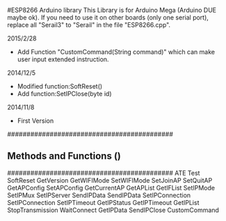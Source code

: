 #ESP8266 Arduino library
This Library is for Arduino Mega (Arduino DUE maybe ok). 
If you need to use it on other boards (only one serial port), replace all "Serail3" to "Serail" in the file "ESP8266.cpp".

2015/2/28

- Add Function "CustomCommand(String command)" which can make user input extended instruction.

2014/12/5
- Modified function:SoftReset()
- Add function:SetIPClose(byte id)
    
2014/11/8
- First Version

###########################################
## Methods and Functions ()
###########################################
     ATE 
     Test 
     SoftReset 
     GetVersion 
     GetWIFIMode 
     SetWIFIMode 
     SetJoinAP 
     SetQuitAP 
     GetAPConfig 
     SetAPConfig 
     GetCurrentAP 
     GetAPList 
     GetIFList 
     SetIPMode 
     SetIPMux 
     SetIPServer 
     SendIPData 
     SendIPData 
     SetIPConnection 
     SetIPConnection 
     SetIPTimeout 
     GetIPStatus 
     GetIPTimeout 
     GetIPList 
     StopTransmission 
     WaitConnect 
     GetIPData 
     SendIPClose 
     CustomCommand
